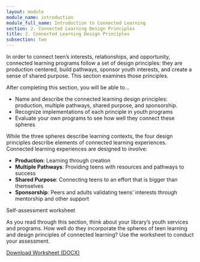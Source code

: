 ```yaml
---
layout: module
module_name: introduction
module_full_name: Introduction to Connected Learning
section: 2. Connected Learning Design Principles
title: 2. Connected Learning Design Principles
subsection: two
---
```


In order to connect teen’s interests, relationships, and opportunity, connected learning programs follow a set of design principles: they are production centered, build pathways, sponsor youth interests, and create a sense of shared purpose. This section examines those principles. 

<div class="objectives">
<p class="box-title">After completing this section, you will be able to...</p>
<ul><li>Name and describe the connected learning design principles: production, multiple pathways, shared purpose, and sponsorship.</li>
<li>Recognize implementations of each principle in youth programs</li>
<li>Evaluate your own programs to see how well they connect these spheres</li>
</ul></div>

While the three spheres describe learning contexts, the four design principles describe elements of connected learning experiences. Connected learning experiences are designed to involve:

- **Production**: Learning through creation
- **Multiple Pathways**: Providing teens with resources and pathways to success
- **Shared Purpose**: Connecting teens to an effort that is bigger than themselves
- **Sponsorship**: Peers and adults validating teens’ interests through mentorship and other support

<div class="reflection">
	<p>Self-assessment worksheet</p>
	<p>As you read through this section, think about your library’s youth services and programs. How well do they incorporate the spheres of teen learning and design principles of connected learning? Use the worksheet to conduct your assessment.</p>
	<p><a href="docs/Intro_SelfAssessment.docx">Download Worksheet (DOCX)</a></p>
</div>